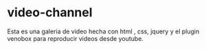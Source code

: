 # video-channel
Esta es una galeria de video hecha con  html , css, jquery y el plugin venobox para reproducir videos desde youtube.
